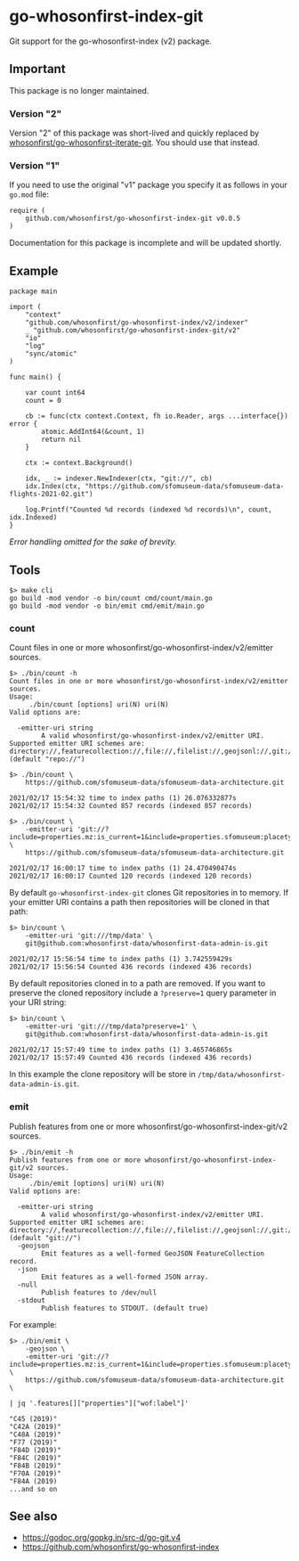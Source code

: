 # go-whosonfirst-index-git

Git support for the go-whosonfirst-index (v2) package.

## Important

This package is no longer maintained.

### Version "2"

Version "2" of this package was short-lived and quickly replaced by [whosonfirst/go-whosonfirst-iterate-git](https://github.com/whosonfirst/go-whosonfirst-iterate-git). You should use that instead.

### Version "1"

If you need to use the original "v1" package you specify it as follows in your `go.mod` file:

```
require (
	github.com/whosonfirst/go-whosonfirst-index-git v0.0.5
)
```

Documentation for this package is incomplete and will be updated shortly.

## Example

```
package main

import (
	"context"
	"github.com/whosonfirst/go-whosonfirst-index/v2/indexer"
	_ "github.com/whosonfirst/go-whosonfirst-index-git/v2"
	"io"
	"log"
	"sync/atomic"
)

func main() {

	var count int64
	count = 0

	cb := func(ctx context.Context, fh io.Reader, args ...interface{}) error {
		atomic.AddInt64(&count, 1)
		return nil
	}

	ctx := context.Background()
	
	idx, _ := indexer.NewIndexer(ctx, "git://", cb)
	idx.Index(ctx, "https://github.com/sfomuseum-data/sfomuseum-data-flights-2021-02.git")
	
	log.Printf("Counted %d records (indexed %d records)\n", count, idx.Indexed)	
}
```

_Error handling omitted for the sake of brevity._

## Tools

```
$> make cli
go build -mod vendor -o bin/count cmd/count/main.go
go build -mod vendor -o bin/emit cmd/emit/main.go
```

### count

Count files in one or more whosonfirst/go-whosonfirst-index/v2/emitter sources.

```
$> ./bin/count -h
Count files in one or more whosonfirst/go-whosonfirst-index/v2/emitter sources.
Usage:
	 ./bin/count [options] uri(N) uri(N)
Valid options are:

  -emitter-uri string
    	A valid whosonfirst/go-whosonfirst-index/v2/emitter URI. Supported emitter URI schemes are: directory://,featurecollection://,file://,filelist://,geojsonl://,git://,repo:// (default "repo://")
```

```
$> ./bin/count \
	https://github.com/sfomuseum-data/sfomuseum-data-architecture.git

2021/02/17 15:54:32 time to index paths (1) 26.076332877s
2021/02/17 15:54:32 Counted 857 records (indexed 857 records)
```


```
$> ./bin/count \
	-emitter-uri 'git://?include=properties.mz:is_current=1&include=properties.sfomuseum:placetype=gate' \
	https://github.com/sfomuseum-data/sfomuseum-data-architecture.git

2021/02/17 16:00:17 time to index paths (1) 24.470490474s
2021/02/17 16:00:17 Counted 120 records (indexed 120 records)
```

By default `go-whosonfirst-index-git` clones Git repositories in to memory. If your emitter URI contains a path then repositories will be cloned in that path:

```
$> bin/count \
	-emitter-uri 'git:///tmp/data' \
	git@github.com:whosonfirst-data/whosonfirst-data-admin-is.git

2021/02/17 15:56:54 time to index paths (1) 3.742559429s
2021/02/17 15:56:54 Counted 436 records (indexed 436 records)
```

By default repositories cloned in to a path are removed. If you want to preserve the cloned repository include a `?preserve=1` query parameter in your URI string:

```
$> bin/count \
	-emitter-uri 'git:///tmp/data?preserve=1' \
	git@github.com:whosonfirst-data/whosonfirst-data-admin-is.git

2021/02/17 15:57:49 time to index paths (1) 3.465746865s
2021/02/17 15:57:49 Counted 436 records (indexed 436 records)
```

In this example the clone repository will be store in `/tmp/data/whosonfirst-data-admin-is.git`.

### emit

Publish features from one or more whosonfirst/go-whosonfirst-index-git/v2 sources.

```
$> ./bin/emit -h
Publish features from one or more whosonfirst/go-whosonfirst-index-git/v2 sources.
Usage:
	 ./bin/emit [options] uri(N) uri(N)
Valid options are:

  -emitter-uri string
    	A valid whosonfirst/go-whosonfirst-index/v2/emitter URI. Supported emitter URI schemes are: directory://,featurecollection://,file://,filelist://,geojsonl://,git://,repo:// (default "git://")
  -geojson
    	Emit features as a well-formed GeoJSON FeatureCollection record.
  -json
    	Emit features as a well-formed JSON array.
  -null
    	Publish features to /dev/null
  -stdout
    	Publish features to STDOUT. (default true)
```

For example:

```
$> ./bin/emit \
	-geojson \
	-emitter-uri 'git://?include=properties.mz:is_current=1&include=properties.sfomuseum:placetype=gate' \
	https://github.com/sfomuseum-data/sfomuseum-data-architecture.git \

| jq '.features[]["properties"]["wof:label"]'

"C45 (2019)"
"C42A (2019)"
"C48A (2019)"
"F77 (2019)"
"F84D (2019)"
"F84C (2019)"
"F84B (2019)"
"F70A (2019)"
"F84A (2019)
...and so on
```

## See also

* https://godoc.org/gopkg.in/src-d/go-git.v4
* https://github.com/whosonfirst/go-whosonfirst-index